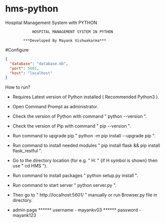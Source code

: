 # hms-python
Hospital Management System with PYTHON

				HOSPITAL MANAGEMENT SYSTEM IN PYTHON

			***Developed By Mayank Vishwakarma***

#Configure

```json
{
  "database": "database.db",
  "port": 5601,
  "host": "localhost"
}
```

How to run?

- Requires Latest version of Python installed ( Recommended Python3 ).

- Open Command Prompt as administrator.

- Check the version of Python with command " python --version ".

- Check the version of Pip with command " pip --version ".

- Run command to upgrade pip " python -m pip install --upgrade pip ".

- Run command to install needed modules " pip install flask && pip install flask_restful ".

- Go to the directory location (for e.g. " H: " {if H symbol is shown} then use " cd HMS ").

- Run command to install packages " python setup.py install ".

- Run command to start server " python server.py ".

- Then go to " http://localhost:5601/ " manually or run Browser.py file in directory.

- admin page ****** username - mayankv03 ****** password - mayank123
